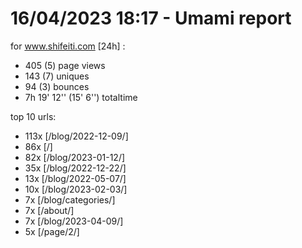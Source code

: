 # 16/04/2023 18:17 - Umami report
for www.shifeiti.com [24h] :

 - 405 (5) page views
 - 143 (7) uniques
 - 94 (3) bounces
 - 7h 19' 12'' (15' 6'') totaltime


top 10 urls:
 - 113x [/blog/2022-12-09/]
 - 86x [/]
 - 82x [/blog/2023-01-12/]
 - 35x [/blog/2022-12-22/]
 - 13x [/blog/2022-05-07/]
 - 10x [/blog/2023-02-03/]
 - 7x [/blog/categories/]
 - 7x [/about/]
 - 7x [/blog/2023-04-09/]
 - 5x [/page/2/]


